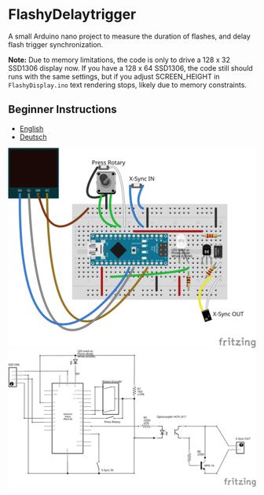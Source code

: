 # FlashyDelaytrigger

A small Arduino nano project to measure the duration of flashes, and delay flash trigger synchronization.

**Note:** Due to memory limitations, the code is only to drive a 128 x 32 SSD1306 display now. If you have a 128 x 64 SSD1306, the code still should runs with the same settings, but if you adjust SCREEN_HEIGHT in `FlashyDisplay.ino` text rendering stops, likely due to memory constraints.

## Beginner Instructions

* [English](INSTRUCTIONS.md)
* [Deutsch](INSTRUCTIONS_DE.md)

![Board Layout](board/FlashyDelayTrigger_Board.svg)
![Schematics](board/FlashyDelayTrigger_Schematics.svg)
